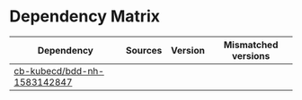 # Dependency Matrix

Dependency | Sources | Version | Mismatched versions
---------- | ------- | ------- | -------------------
[cb-kubecd/bdd-nh-1583142847](https://github.com/cb-kubecd/bdd-nh-1583142847.git) |  | []() | 
